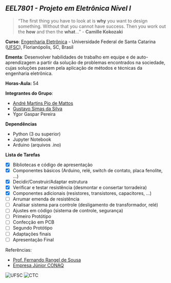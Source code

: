 ## ***EEL7801 - Projeto em Eletrônica Nível I***

> “The first thing you have to look at is **why**
you want to design something. Without
that you cannot have success. Then
you work out the **how** and then the
**what**...” - **Camille Kokozaki**

**Curso**: [Engenharia Eletrônica](http://cagr.sistemas.ufsc.br/relatorios/curriculoCurso?curso=235) - Universidade Federal de Santa Catarina ([UFSC](ufsc.br)), Florianópolis, SC, Brasil

**Ementa**: Desenvolver habilidades de trabalho em equipe e de auto-aprendizagem a partir da solução de
problemas encontrados na sociedade, cujas soluções passem pela aplicação de métodos e técnicas da engenharia
eletrônica.

**Horas-Aula:** 54

**Integrantes do Grupo**:

- [André Martins Pio de Mattos](https://github.com/andrempmattos)
- [Gustavo Simas da Silva](https://github.com/GSimas)
- Ygor Gaspar Pereira

**Dependências**

- Python (3 ou superior)
- Jupyter Notebook
- Arduino (arquivos .ino)

**Lista de Tarefas**

- [x] Bibliotecas e código de apresentação
- [x] Componentes básicos (Arduino, relé, switch de contato, placa fenolite, ...)
- [x] Decidir/Construir/Adaptar estrutura
- [x] Verificar e testar resistência (desmontar e consertar torradeira)
- [x] Componentes adicionais (resistores, transistores, capacitores, ...)
- [ ] Arrumar emenda de resistência
- [ ] Analisar sistema para controle (desligamento de transformador, relé)
- [ ] Ajustes em código (sistema de controle, segurança)
- [ ] Primeiro Protótipo
- [ ] Confecção em PCB
- [ ] Segundo Protótipo
- [ ] Adaptações finais
- [ ] Apresentação Final

Referências:

- [Prof. Fernando Rangel de Sousa](http://rangel.paginas.ufsc.br/)
- [Empresa Júnior CONAQ](http://conaq.com.br/)

![UFSC](http://laship.ufsc.br/site/wp-content/themes/emc_completo/resource/img/filiacoes/brasao_UFSC_vertical_sigla.png) ![CTC](http://tisc.com.br/wp-content/uploads/ctcufsc.gif)

